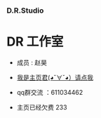 ### D.R.Studio 
# DR 工作室 #

- 成员 : 赵昊

-  <a href="http://python27test.sinaapp.com"> 我是主页君(◕ˇ∀ˇ◕）请点我  </a>  
- qq群交流 ：611034462
- 主页已经欠费 233











